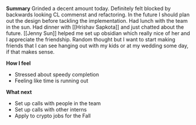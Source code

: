 **Summary**
Grinded a decent amount today. Definitely felt blocked by backwards looking CL commenst and refactoring. In the future I should plan out the design before tackling the implementation. Had lunch with the team in the sun. Had dinner with [[Hrishav Sapkota]] and just chatted about the future. [[Jenny Sun]] helped me set up obsidian which really nice of her and I appreciate the friendship. Random thought but I want to start making friends that I can see hanging out with my kids or at my wedding some day, if that makes sense. 

**How I feel**
* Stressed about speedy completion
* Feeling like time is running out

**What next**
* Set up calls with people in the team
* Set up calls with other interns 
* Apply to crypto jobs for the Fall